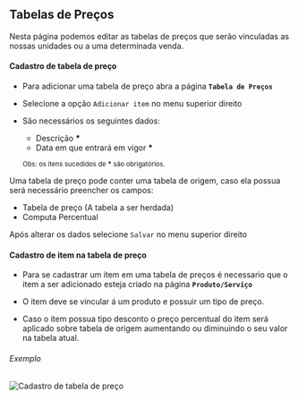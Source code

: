 ## Tabelas de Preços

Nesta página podemos editar as tabelas de preços que serão vinculadas as nossas unidades ou a uma determinada venda.

#### Cadastro de tabela de preço
- Para adicionar uma tabela de preço abra a página **`Tabela de Preços`**
- Selecione a opção `Adicionar item` no menu superior direito
- São necessários os seguintes dados:
  - Descrição **\***
  - Data em que entrará em vigor **\***
  
  <sub>Obs: os itens sucedidos de **\*** são obrigatórios.</sub>

Uma tabela de preço pode conter uma tabela de origem, caso ela possua será necessário preencher os campos:

- Tabela de preço (A tabela a ser herdada)
- Computa Percentual

Após alterar os dados selecione `Salvar` no menu superior direito

#### Cadastro de item na tabela de preço

- Para se cadastrar um item em uma tabela de preços é necessario que o item a ser adicionado esteja criado na página **`Produto/Serviço`**

- O item deve se vincular á um produto e possuir um tipo de preço.

- Caso o item possua tipo desconto o  preço percentual do item será aplicado sobre tabela de origem aumentando ou diminuindo o seu valor na tabela atual.

###### Exemplo

![Cadastro de tabela de preço](/ui/assets/fluxos-de-cadastro/fluxo-tabela-de-precos.gif)